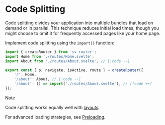 # Code Splitting

Code splitting divides your application into multiple bundles that load on demand or in parallel. This technique reduces initial load times, though you might choose to omit it for frequently accessed pages like your home page.

Implement code splitting using the `import()` function:

```ts [router.ts]
import { createRouter } from 'sv-router';
import Home from './routes/Home.svelte';
import About from './routes/About.svelte'; // [!code --]

export const { p, navigate, isActive, route } = createRouter({
	'/': Home,
	'/about': About, // [!code --]
	'/about': () => import('./routes/About.svelte'), // [!code ++]
});
```

> [!NOTE]
> Code splitting works equally well with [layouts](./routing-concepts#layouts).

For advanced loading strategies, see [Preloading](../common/preloading).
